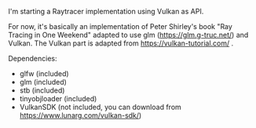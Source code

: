 I'm starting a Raytracer implementation using Vulkan as API.

For now, it's basically an implementation of Peter Shirley's book "Ray Tracing in One Weekend" adapted to use glm (https://glm.g-truc.net/) and Vulkan. The Vulkan part is adapted from https://vulkan-tutorial.com/ .

Dependencies:
- glfw (included)
- glm (included)
- stb (included)
- tinyobjloader (included)
- VulkanSDK (not included, you can download from https://www.lunarg.com/vulkan-sdk/)

